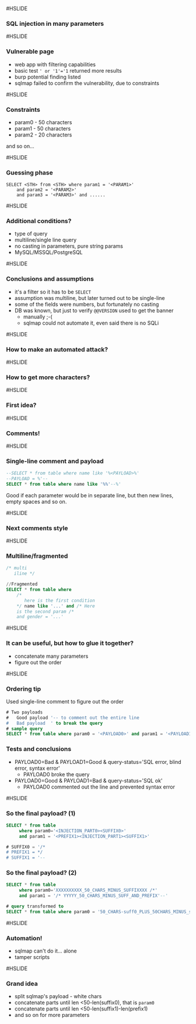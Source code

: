 #HSLIDE

### SQL injection in many parameters

#HSLIDE

### Vulnerable page

- web app with filtering capabilities
- basic test `' or '1'='1` returned more results
- burp potential finding listed
- sqlmap failed to confirm the vulnerability, due to constraints

#HSLIDE

### Constraints

- param0 - 50 characters
- param1 - 50 characters
- param2 - 20 characters

and so on...

#HSLIDE

### Guessing phase

```
SELECT <STH> from <STH> where param1 = '<PARAM1>' 
    and param2 = '<PARAM2>'
    and param3 = '<PARAM3>' and ......
```

#HSLIDE

### Additional conditions?

- type of query
- multiline/single line query
- no casting in parameters, pure string params
- MySQL/MSSQL/PostgreSQL

#HSLIDE

### Conclusions and assumptions

- it's a filter so it has to be `SELECT`
- assumption was multiline, but later turned out to be single-line
- some of the fields were numbers, but fortunately no casting
- DB was known, but just to verify `@@VERSION` used to get the banner
    - manually ;-(
    - sqlmap could not automate it, even said there is no SQLi

#HSLIDE

### How to make an automated attack?

#HSLIDE

### How to get more characters?

#HSLIDE

### First idea?

#HSLIDE

### Comments!

#HSLIDE

### Single-line comment and payload

```sql
--SELECT * from table where name like '%<PAYLOAD>%'
--PAYLOAD = %'--
SELECT * from table where name like '%%'--%'
```

Good if each parameter would be in separate line, but then new lines, empty spaces and so on.

#HSLIDE

### Next comments style

#HSLIDE

### Multiline/fragmented

```sql
/* multi
   iline */

//Fragmented
SELECT * from table where 
    /* 
       here is the first condition
    */ name like '...' and /* Here 
    is the second param /*
    and gender = '...'
```

#HSLIDE

### It can be useful, but how to glue it together?

- concatenate many parameters
- figure out the order

#HSLIDE

### Ordering tip

Used single-line comment to figure out the order

```sql
# Two payloads
#   Good payload '-- to comment out the entire line
#   Bad payload  ' to break the query
# sample query
SELECT * from table where param0 = '<PAYLOAD0>' and param1 = '<PAYLOAD1>'
```

### Tests and conclusions

- PAYLOAD0=Bad & PAYLOAD1=Good & query-status='SQL error, blind error, syntax error'
    - PAYLOAD0 broke the query
- PAYLOAD0=Good & PAYLOAD1=Bad & query-status='SQL ok'
    - PAYLOAD0 commented out the line and prevented syntax error

#HSLIDE


### So the final payload? (1)

```sql
SELECT * from table 
     where param0='<INJECTION_PART0><SUFFIX0>' 
     and param1 = '<PREFIX1><INJECTION_PART1><SUFFIX1>'

# SUFFIX0 = '/*
# PREFIX1 = */
# SUFFIX1 = '--
```

### So the final payload? (2)

```sql
SELECT * from table
     where param0='XXXXXXXXXX_50_CHARS_MINUS_SUFFIXXXX /*' 
     and param1 = '/* YYYYY_50_CHARS_MINUS_SUFF_AND_PREFIX'--'

# query transformed to
SELECT * from table where param0 = '50_CHARS-suff0_PLUS_50CHARS_MINUS_suff1_PLUS_pref1'
```

#HSLIDE

### Automation!

- sqlmap can't do it... alone
- tamper scripts

#HSLIDE

### Grand idea

- split sqlmap's payload - white chars
- concatenate parts until len <50-len(suffix0), that is `param0`
- concatenate parts until len <50-len(suffix1)-len(prefix1)
- and so on for more parameters

